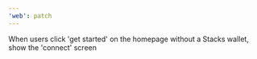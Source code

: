 ```yaml
---
'web': patch
---
```


When users click 'get started' on the homepage without a Stacks wallet, show the 'connect' screen
